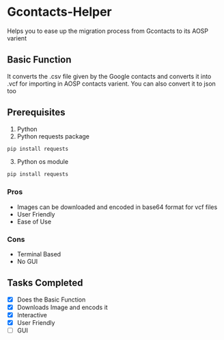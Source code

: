 # Gcontacts-Helper
Helps you to ease up the migration process from Gcontacts to its AOSP varient

## Basic Function
It converts the .csv file given by the Google contacts and converts it into .vcf for importing in AOSP contacts varient. You can also convert it to json too

## Prerequisites
1. Python
2. Python requests package

```bash
pip install requests
```
3. Python os module

```bash
pip install requests
```

### Pros
* Images can be downloaded and encoded in base64 format for vcf files
* User Friendly
* Ease of Use

### Cons
* Terminal Based
* No GUI

## Tasks Completed
- [x] Does the Basic Function
- [x] Downloads Image and encods it
- [x] Interactive
- [x] User Friendly 
- [ ] GUI
